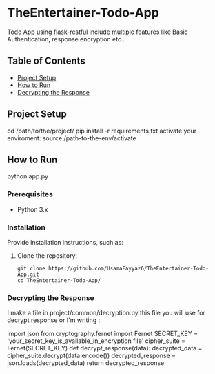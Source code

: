 # TheEntertainer-Todo-App

Todo App using flask-restful include multiple features like Basic Authentication, response encryption etc..

## Table of Contents

- [Project Setup](#project-setup)
- [How to Run](#how-to-run)
- [Decrypting the Response](#decrypting-the-response)

## Project Setup

cd /path/to/the/project/
pip install -r requirements.txt
activate your enviroment: source /path-to-the-env/activate

## How to Run
python app.py

### Prerequisites

- Python 3.x

### Installation

Provide installation instructions, such as:

1. Clone the repository:

   ```shell
   git clone https://github.com/UsamaFayyaz6/TheEntertainer-Todo-App.git
   cd TheEntertainer-Todo-App/
   ```

### Decrypting the Response

I make a file in project/common/decryption.py this file you will use for decrypt response or I'm writing :

import json
from cryptography.fernet import Fernet
SECRET_KEY = 'your_secret_key_is_available_in_encryption file' <!--`b'kNSzrr2qU64mtDiRWNgG3sQ77S5iKvT2FjstsIflw7g='-->
cipher_suite = Fernet(SECRET_KEY)
def decrypt_response(data):
    decrypted_data = cipher_suite.decrypt(data.encode())
    decrypted_response = json.loads(decrypted_data)
    return decrypted_response
 
